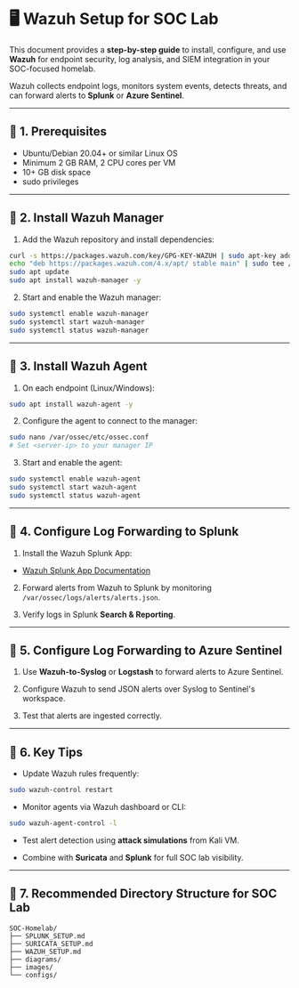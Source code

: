 # 🖥️ Wazuh Setup for SOC Lab

This document provides a **step-by-step guide** to install, configure, and use **Wazuh** for endpoint security, log analysis, and SIEM integration in your SOC-focused homelab.

Wazuh collects endpoint logs, monitors system events, detects threats, and can forward alerts to **Splunk** or **Azure Sentinel**.

---

## 🔹 1. Prerequisites

- Ubuntu/Debian 20.04+ or similar Linux OS
- Minimum 2 GB RAM, 2 CPU cores per VM
- 10+ GB disk space
- sudo privileges

---

## 🔹 2. Install Wazuh Manager

1. Add the Wazuh repository and install dependencies:

```bash
curl -s https://packages.wazuh.com/key/GPG-KEY-WAZUH | sudo apt-key add -
echo "deb https://packages.wazuh.com/4.x/apt/ stable main" | sudo tee /etc/apt/sources.list.d/wazuh.list
sudo apt update
sudo apt install wazuh-manager -y
```

2. Start and enable the Wazuh manager:

```bash
sudo systemctl enable wazuh-manager
sudo systemctl start wazuh-manager
sudo systemctl status wazuh-manager
```

---

## 🔹 3. Install Wazuh Agent

1. On each endpoint (Linux/Windows):

```bash
sudo apt install wazuh-agent -y
```

2. Configure the agent to connect to the manager:

```bash
sudo nano /var/ossec/etc/ossec.conf
# Set <server-ip> to your manager IP
```

3. Start and enable the agent:

```bash
sudo systemctl enable wazuh-agent
sudo systemctl start wazuh-agent
sudo systemctl status wazuh-agent
```

---

## 🔹 4. Configure Log Forwarding to Splunk

1. Install the Wazuh Splunk App:

- [Wazuh Splunk App Documentation](https://documentation.wazuh.com/current/integration/splunk/index.html)

2. Forward alerts from Wazuh to Splunk by monitoring `/var/ossec/logs/alerts/alerts.json`.

3. Verify logs in Splunk **Search & Reporting**.

---

## 🔹 5. Configure Log Forwarding to Azure Sentinel

1. Use **Wazuh-to-Syslog** or **Logstash** to forward alerts to Azure Sentinel.

2. Configure Wazuh to send JSON alerts over Syslog to Sentinel's workspace.

3. Test that alerts are ingested correctly.

---

## 🔹 6. Key Tips

- Update Wazuh rules frequently:

```bash
sudo wazuh-control restart
```

- Monitor agents via Wazuh dashboard or CLI:

```bash
sudo wazuh-agent-control -l
```

- Test alert detection using **attack simulations** from Kali VM.

- Combine with **Suricata** and **Splunk** for full SOC lab visibility.

---

## 🔹 7. Recommended Directory Structure for SOC Lab

```
SOC-Homelab/
├── SPLUNK_SETUP.md
├── SURICATA_SETUP.md
├── WAZUH_SETUP.md
├── diagrams/
├── images/
└── configs/
```
